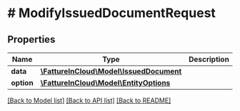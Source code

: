 # # ModifyIssuedDocumentRequest

## Properties

Name | Type | Description | Notes
------------ | ------------- | ------------- | -------------
**data** | [**\FattureInCloud\Model\IssuedDocument**](IssuedDocument.md) |  | [optional]
**option** | [**\FattureInCloud\Model\EntityOptions**](EntityOptions.md) |  | [optional]

[[Back to Model list]](../../README.md#models) [[Back to API list]](../../README.md#endpoints) [[Back to README]](../../README.md)
